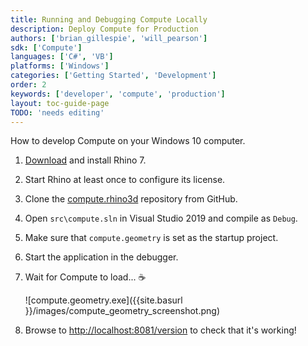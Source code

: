 ```yaml
---
title: Running and Debugging Compute Locally
description: Deploy Compute for Production
authors: ['brian_gillespie', 'will_pearson']
sdk: ['Compute']
languages: ['C#', 'VB']
platforms: ['Windows']
categories: ['Getting Started', 'Development']
order: 2
keywords: ['developer', 'compute', 'production']
layout: toc-guide-page
TODO: 'needs editing'
---
```


How to develop Compute on your Windows 10 computer.

1. [Download](https://www.rhino3d.com/download/rhino-for-windows/7/latest) and install Rhino 7.
1. Start Rhino at least once to configure its license.
1. Clone the [compute.rhino3d](https://github.com/mcneel/compute.rhino3d) repository from GitHub.
1. Open `src\compute.sln` in Visual Studio 2019 and compile as `Debug`.
1. Make sure that `compute.geometry` is set as the startup project.
1. Start the application in the debugger.
1. Wait for Compute to load... ☕️

    ![compute.geometry.exe]({{site.basurl }}/images/compute_geometry_screenshot.png)

1. Browse to [http://localhost:8081/version](http://localhost:8081/version) to check that it's working!

